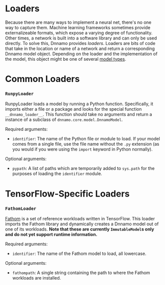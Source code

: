 # Loaders

Because there are many ways to implement a neural net, there's no one way to capture them.
Machine learning frameworks sometimes provide externalizeable formats, which expose a varying degree of functionality.
Other times, a network is built into a software library and can only be used directly.
To solve this, Dnnamo provides *loaders*.
Loaders are bits of code that take in the location or name of a network and return a corresponding Dnnamo model object.
Depending on the loader and the implementation of the model, this object might be one of several [model types](/dev/models/index.html#types-of-models).

# Common Loaders

### `RunpyLoader`

RunpyLoader loads a model by running a Python function. Specifically, it imports either a file or a package and looks for the special function `__dnnamo_loader__`. This function should take no arguments and return a instance of a subclass of `dnnamo.core.model.DnnamoModel`.

Required arguments:

- `identifier`: The name of the Python file or module to load. If your model comes from a single file, use the file name without the `.py` extension (as you would if you were using the `import` keyword in Python normally).

Optional arguments:

- `pypath`: A list of paths which are temporarily added to `sys.path` for the purposes of loading the `identifier` module.

# TensorFlow-Specific Loaders

### `FathomLoader`

[Fathom](https://github.com/rdadolf/fathom) is a set of reference workloads written in TensorFlow. This loader imports the Fathom library and dynamically creates a Dnnamo model out of one of its workloads. **Note that these are currently `ImmutableModel`s only and do not yet support runtime information.**

Required arguments:

- `identifier`: The name of the Fathom model to load, all lowercase.

Optional arguments:

- `fathompath`: A single string containing the path to where the Fathom workloads are installed.

